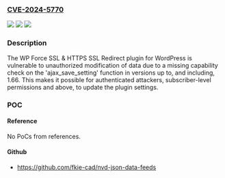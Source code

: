 ### [CVE-2024-5770](https://cve.mitre.org/cgi-bin/cvename.cgi?name=CVE-2024-5770)
![](https://img.shields.io/static/v1?label=Product&message=WP%20Force%20SSL%20%26%20HTTPS%20SSL%20Redirect&color=blue)
![](https://img.shields.io/static/v1?label=Version&message=*%3C%3D%201.66%20&color=brighgreen)
![](https://img.shields.io/static/v1?label=Vulnerability&message=CWE-862%20Missing%20Authorization&color=brighgreen)

### Description

The WP Force SSL & HTTPS SSL Redirect plugin for WordPress is vulnerable to unauthorized modification of data due to a missing capability check on the 'ajax_save_setting' function in versions up to, and including, 1.66. This makes it possible for authenticated attackers, subscriber-level permissions and above, to update the plugin settings.

### POC

#### Reference
No PoCs from references.

#### Github
- https://github.com/fkie-cad/nvd-json-data-feeds

